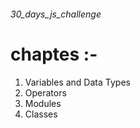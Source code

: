 ###### 30_days_js_challenge ######

# chaptes :-
1. Variables and Data Types
2. Operators
13. Modules
14. Classes